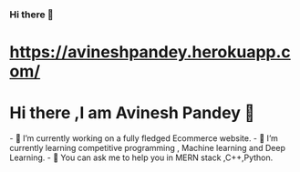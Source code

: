 ### Hi there 👋
# https://avineshpandey.herokuapp.com/
<!--
**avinesh2101/avinesh2101** is a ✨ _special_ ✨ repository because its `README.md` (this file) appears on your GitHub profile.

Here are some ideas to get you started:

- 🔭 I’m currently working on ...
</br>
- 🌱 I’m currently learning ...
- 👯 I’m looking to collaborate on ...
- 🤔 I’m looking for help with ...
- 💬 Ask me about ...
- 📫 How to reach me: ...
- 😄 Pronouns: ...
- ⚡ Fun fact: ...
-->
<h1 align-"center">Hi there ,I am Avinesh Pandey 👋</h1>
- 🔭 I’m currently working on a fully fledged  Ecommerce website.
- 🌱 I’m currently learning competitive programming , Machine learning and Deep Learning.
- 💬 You can ask me to help you in  MERN stack ,C++,Python.
